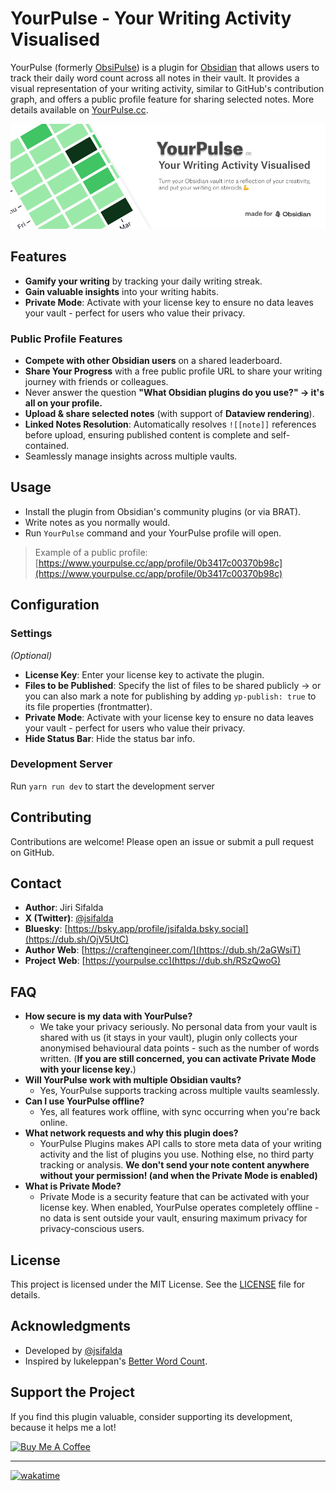 # YourPulse - Your Writing Activity Visualised

YourPulse (formerly <u>ObsiPulse</u>) is a plugin for [Obsidian](https://obsidian.md) that allows users to track their daily word count across all notes in their vault. It provides a visual representation of your writing activity, similar to GitHub's contribution graph, and offers a public profile feature for sharing selected notes.
More details available on [YourPulse.cc](https://yourpulse.cc?ref=github).

![YourPulse Banner](./banner.png)

## Features

- **Gamify your writing** by tracking your daily writing streak.
- **Gain valuable insights** into your writing habits.
- **Private Mode**: Activate with your license key to ensure no data leaves your vault - perfect for users who value their privacy.

### Public Profile Features

- **Compete with other Obsidian users** on a shared leaderboard.
- **Share Your Progress** with a free public profile URL to share your writing journey with friends or colleagues.
- Never answer the question **"What Obsidian plugins do you use?" → it's all on your profile.**
- **Upload & share selected notes** (with support of **Dataview rendering**).
- **Linked Notes Resolution**: Automatically resolves `![[note]]` references before upload, ensuring published content is complete and self-contained.
- Seamlessly manage insights across multiple vaults.

## Usage

- Install the plugin from Obsidian's community plugins (or via BRAT).
- Write notes as you normally would.
- Run `YourPulse` command and your YourPulse profile will open.

> Example of a public profile: [https://www.yourpulse.cc/app/profile/0b3417c00370b98c](https://www.yourpulse.cc/app/profile/0b3417c00370b98c)

## Configuration

### Settings

_(Optional)_

- **License Key**: Enter your license key to activate the plugin.
- **Files to be Published**: Specify the list of files to be shared publicly -> or you can also mark a note for publishing by adding `yp-publish: true` to its file properties (frontmatter).
- **Private Mode**: Activate with your license key to ensure no data leaves your vault - perfect for users who value their privacy.
- **Hide Status Bar**: Hide the status bar info.

### Development Server

Run `yarn run dev` to start the development server

## Contributing

Contributions are welcome! Please open an issue or submit a pull request on GitHub.

## Contact

- **Author**: Jiri Sifalda
- **X (Twitter)**: [@jsifalda](https://dub.sh/kWUczm4)
- **Bluesky**: [https://bsky.app/profile/jsifalda.bsky.social](https://dub.sh/OjV5UtC)
- **Author Web**: [https://craftengineer.com/](https://dub.sh/2aGWsiT)
- **Project Web**: [https://yourpulse.cc](https://dub.sh/RSzQwoG)

## FAQ

- **How secure is my data with YourPulse?**
  - We take your privacy seriously. No personal data from your vault is shared with us (it stays in your vault), plugin only collects your anonymised behavioural data points - such as the number of words written. (**If you are still concerned, you can activate Private Mode with your license key.**)
- **Will YourPulse work with multiple Obsidian vaults?**
  - Yes, YourPulse supports tracking across multiple vaults seamlessly.
- **Can I use YourPulse offline?**
  - Yes, all features work offline, with sync occurring when you're back online.
- **What network requests and why this plugin does?**
  - YourPulse Plugins makes API calls to store meta data of your writing activity and the list of plugins you use. Nothing else, no third party tracking or analysis. **We don't send your note content anywhere without your permission! (and when the Private Mode is enabled)**
- **What is Private Mode?**
  - Private Mode is a security feature that can be activated with your license key. When enabled, YourPulse operates completely offline - no data is sent outside your vault, ensuring maximum privacy for privacy-conscious users.

## License

This project is licensed under the MIT License. See the [LICENSE](./LICENSE) file for details.

## Acknowledgments

- Developed by [@jsifalda](https://dub.sh/I5tFaqk)
- Inspired by lukeleppan's [Better Word Count](https://github.com/lukeleppan/better-word-count).

## Support the Project

If you find this plugin valuable, consider supporting its development, because it helps me a lot!

<a href="https://jsifalda.link/CYERt3t" target="_blank"><img src="https://cdn.buymeacoffee.com/buttons/v2/default-yellow.png" alt="Buy Me A Coffee" style="height: 60px !important;width: 217px !important;" ></a>

---

[![wakatime](https://wakatime.com/badge/user/15205825-ea5c-4bdc-94ae-b2f25e876c76/project/072481d6-f1f1-4227-8a81-f30b49713e94.svg)](https://wakatime.com/badge/user/15205825-ea5c-4bdc-94ae-b2f25e876c76/project/072481d6-f1f1-4227-8a81-f30b49713e94)
